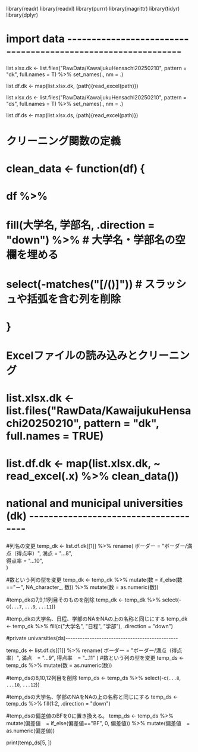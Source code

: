 library(readr)
library(readxl)
library(purrr)
library(magrittr)
library(tidyr)
library(dplyr)

# import data -------------------------------------------------------------

list.xlsx.dk <-
  list.files("RawData/KawaijukuHensachi20250210", 
             pattern = "dk", full.names = T) %>% 
  set_names(., nm = .)

list.df.dk <- map(list.xlsx.dk, \(path){read_excel(path)})

list.xlsx.ds <-
  list.files("RawData/KawaijukuHensachi20250210", 
             pattern = "ds", full.names = T) %>% 
  set_names(., nm = .)

list.df.ds <- map(list.xlsx.ds, \(path){read_excel(path)})

# クリーニング関数の定義
# clean_data <- function(df) {
#   df %>%
#     fill(大学名, 学部名, .direction = "down") %>%  # 大学名・学部名の空欄を埋める
#     select(-matches("[/()]"))  # スラッシュや括弧を含む列を削除
# }

# Excelファイルの読み込みとクリーニング
# list.xlsx.dk <- list.files("RawData/KawaijukuHensachi20250210", pattern = "dk", full.names = TRUE)
# list.df.dk <- map(list.xlsx.dk, ~ read_excel(.x) %>% clean_data())

# national and municipal universities (dk) -------------------------------------

#列名の変更
temp_dk <- list.df.dk[[1]] %>%
  rename(
    ボーダー = "ボーダー/満点（得点率）",
    満点 = "...8",      
    得点率 = "...10",    
  )

#数という列の型を変更
temp_dk <-
  temp_dk %>%
  mutate(数 = if_else(数=="－", NA_character_, 数)) %>% 
  mutate(数 = as.numeric(数))  

#temp_dkの7,9,11列目そのものを削除
temp_dk <- temp_dk %>%
  select(-c(`...7`, `...9`, `...11`))

#temp_dkの大学名、日程、学部のNAをNAの上の名称と同じにする
temp_dk <- 
  temp_dk %>%
  fill(c("大学名", "日程", "学部"), .direction = "down")

#private univarsities(ds)-----------------------------------------------

temp_ds <- list.df.ds[[1]] %>%
  rename(
    ボーダー = "ボーダー/満点（得点率）",
    満点　= "...9",
    得点率　= "...11"
  )
#数という列の型を変更
temp_ds <- temp_ds %>%
  mutate(数 = as.numeric(数)) 




#temp_dsの8,10,12列目を削除
temp_ds <- temp_ds %>%
  select(-c(`...8`, `...10`, `...12`))



#temp_dsの大学名、学部のNAをNAの上の名称と同じにする
temp_ds <- temp_ds %>%
  fill(1:2, .direction = "down")

#temp_dsの偏差値のBFを0に置き換える。
temp_ds <-
  temp_ds %>%
  mutate(偏差値　= if_else(偏差値=="BF", 0, 偏差値)) %>%
  mutate(偏差値　= as.numeric(偏差値))


print(temp_ds[5, ])
